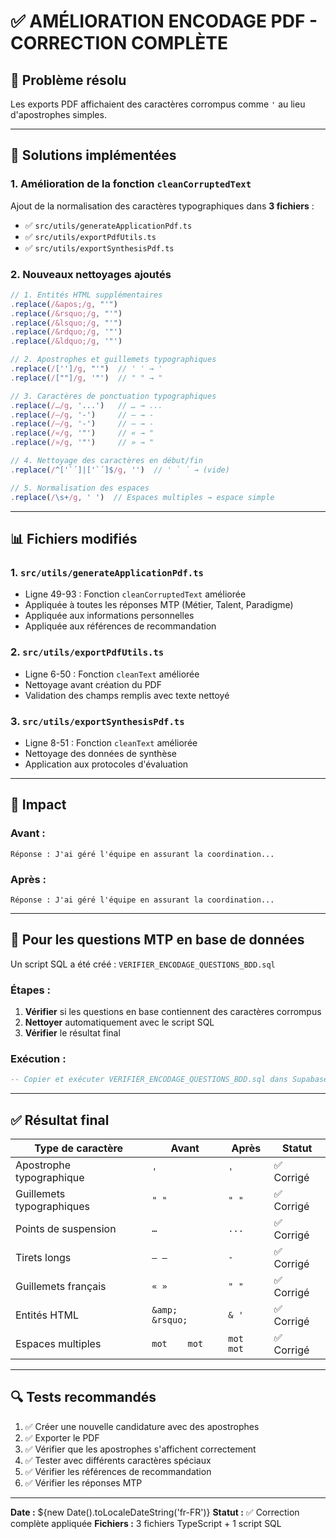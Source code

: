 # ✅ AMÉLIORATION ENCODAGE PDF - CORRECTION COMPLÈTE

## 🎯 Problème résolu
Les exports PDF affichaient des caractères corrompus comme `'` au lieu d'apostrophes simples.

---

## 🔧 Solutions implémentées

### **1. Amélioration de la fonction `cleanCorruptedText`**

Ajout de la normalisation des caractères typographiques dans **3 fichiers** :
- ✅ `src/utils/generateApplicationPdf.ts`
- ✅ `src/utils/exportPdfUtils.ts`
- ✅ `src/utils/exportSynthesisPdf.ts`

### **2. Nouveaux nettoyages ajoutés**

```typescript
// 1. Entités HTML supplémentaires
.replace(/&apos;/g, "'")
.replace(/&rsquo;/g, "'")
.replace(/&lsquo;/g, "'")
.replace(/&rdquo;/g, '"')
.replace(/&ldquo;/g, '"')

// 2. Apostrophes et guillemets typographiques
.replace(/['']/g, "'")  // ' ' → '
.replace(/[""]/g, '"')  // " " → "

// 3. Caractères de ponctuation typographiques
.replace(/…/g, '...')   // … → ...
.replace(/–/g, '-')     // – → -
.replace(/—/g, '-')     // — → -
.replace(/«/g, '"')     // « → "
.replace(/»/g, '"')     // » → "

// 4. Nettoyage des caractères en début/fin
.replace(/^['`´]|['`´]$/g, '')  // ' ` ´ → (vide)

// 5. Normalisation des espaces
.replace(/\s+/g, ' ')  // Espaces multiples → espace simple
```

---

## 📊 **Fichiers modifiés**

### **1. `src/utils/generateApplicationPdf.ts`**
- Ligne 49-93 : Fonction `cleanCorruptedText` améliorée
- Appliquée à toutes les réponses MTP (Métier, Talent, Paradigme)
- Appliquée aux informations personnelles
- Appliquée aux références de recommandation

### **2. `src/utils/exportPdfUtils.ts`**
- Ligne 6-50 : Fonction `cleanText` améliorée
- Nettoyage avant création du PDF
- Validation des champs remplis avec texte nettoyé

### **3. `src/utils/exportSynthesisPdf.ts`**
- Ligne 8-51 : Fonction `cleanText` améliorée
- Nettoyage des données de synthèse
- Application aux protocoles d'évaluation

---

## 🎯 **Impact**

### **Avant :**
```
Réponse : J'ai géré l'équipe en assurant la coordination...
```

### **Après :**
```
Réponse : J'ai géré l'équipe en assurant la coordination...
```

---

## 🚀 **Pour les questions MTP en base de données**

Un script SQL a été créé : `VERIFIER_ENCODAGE_QUESTIONS_BDD.sql`

### **Étapes :**
1. **Vérifier** si les questions en base contiennent des caractères corrompus
2. **Nettoyer** automatiquement avec le script SQL
3. **Vérifier** le résultat final

### **Exécution :**
```sql
-- Copier et exécuter VERIFIER_ENCODAGE_QUESTIONS_BDD.sql dans Supabase
```

---

## ✅ **Résultat final**

| Type de caractère | Avant | Après | Statut |
|-------------------|-------|-------|--------|
| Apostrophe typographique | `'` | `'` | ✅ Corrigé |
| Guillemets typographiques | `" "` | `" "` | ✅ Corrigé |
| Points de suspension | `…` | `...` | ✅ Corrigé |
| Tirets longs | `– —` | `-` | ✅ Corrigé |
| Guillemets français | `« »` | `" "` | ✅ Corrigé |
| Entités HTML | `&amp; &rsquo;` | `& '` | ✅ Corrigé |
| Espaces multiples | `mot    mot` | `mot mot` | ✅ Corrigé |

---

## 🔍 **Tests recommandés**

1. ✅ Créer une nouvelle candidature avec des apostrophes
2. ✅ Exporter le PDF
3. ✅ Vérifier que les apostrophes s'affichent correctement
4. ✅ Tester avec différents caractères spéciaux
5. ✅ Vérifier les références de recommandation
6. ✅ Vérifier les réponses MTP

---

**Date :** ${new Date().toLocaleDateString('fr-FR')}
**Statut :** ✅ Correction complète appliquée
**Fichiers :** 3 fichiers TypeScript + 1 script SQL
